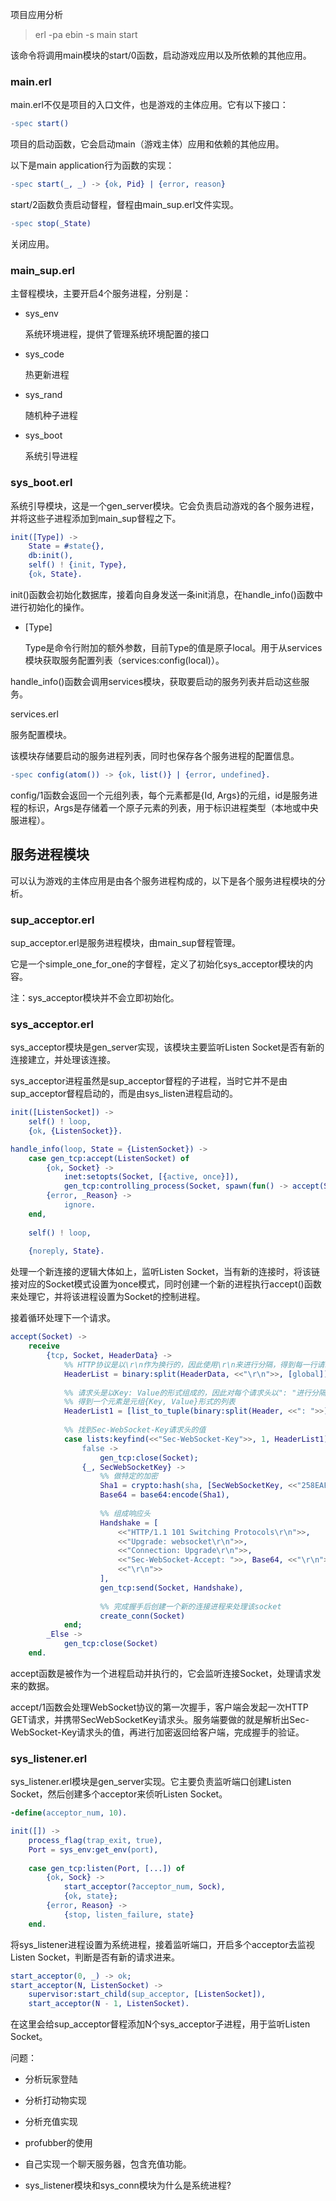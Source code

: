 项目应用分析

> erl -pa ebin -s main start

该命令将调用main模块的start/0函数，启动游戏应用以及所依赖的其他应用。



### main.erl

main.erl不仅是项目的入口文件，也是游戏的主体应用。它有以下接口：

```erlang
-spec start()
```

项目的启动函数，它会启动main（游戏主体）应用和依赖的其他应用。



以下是main application行为函数的实现：

```erlang
-spec start(_, _) -> {ok, Pid} | {error, reason}
```

start/2函数负责启动督程，督程由main_sup.erl文件实现。

```erlang
-spec stop(_State)
```

关闭应用。





### main_sup.erl

主督程模块，主要开启4个服务进程，分别是：

- sys_env

  系统环境进程，提供了管理系统环境配置的接口

- sys_code

  热更新进程

- sys_rand

  随机种子进程

- sys_boot

  系统引导进程



### sys_boot.erl

系统引导模块，这是一个gen_server模块。它会负责启动游戏的各个服务进程，并将这些子进程添加到main_sup督程之下。

```erlang
init([Type]) ->
    State = #state{},
    db:init(),
    self() ! {init, Type},
    {ok, State}.
```

init()函数会初始化数据库，接着向自身发送一条init消息，在handle_info()函数中进行初始化的操作。

- [Type]

  Type是命令行附加的额外参数，目前Type的值是原子local。用于从services模块获取服务配置列表（services:config(local)）。

handle_info()函数会调用services模块，获取要启动的服务列表并启动这些服务。



services.erl

服务配置模块。

该模块存储要启动的服务进程列表，同时也保存各个服务进程的配置信息。

```erlang
-spec config(atom()) -> {ok, list()} | {error, undefined}.
```

config/1函数会返回一个元组列表，每个元素都是{Id, Args}的元组，id是服务进程的标识，Args是存储着一个原子元素的列表，用于标识进程类型（本地或中央服进程）。









## 服务进程模块

可以认为游戏的主体应用是由各个服务进程构成的，以下是各个服务进程模块的分析。



### sup_acceptor.erl

sup_acceptor.erl是服务进程模块，由main_sup督程管理。

它是一个simple_one_for_one的字督程，定义了初始化sys_acceptor模块的内容。

注：sys_acceptor模块并不会立即初始化。





### sys_acceptor.erl

sys_acceptor模块是gen_server实现，该模块主要监听Listen Socket是否有新的连接建立，并处理该连接。

sys_acceptor进程虽然是sup_acceptor督程的子进程，当时它并不是由sup_acceptor督程启动的，而是由sys_listen进程启动的。

```erlang
init([ListenSocket]) ->
    self() ! loop,
    {ok, {ListenSocket}}.

handle_info(loop, State = {ListenSocket}) ->
    case gen_tcp:accept(ListenSocket) of
        {ok, Socket} ->
            inet:setopts(Socket, [{active, once}]),
            gen_tcp:controlling_process(Socket, spawn(fun() -> accept(Socket) end));
		{error, _Reason} ->
    		ignore.
	end,
    
    self() ! loop,
    
    {noreply, State}.
```

处理一个新连接的逻辑大体如上，监听Listen Socket，当有新的连接时，将该链接对应的Socket模式设置为once模式，同时创建一个新的进程执行accept()函数来处理它，并将该进程设置为Socket的控制进程。

接着循环处理下一个请求。

```erlang
accept(Socket) ->
    receive
        {tcp, Socket, HeaderData} ->
            %% HTTP协议是以\r\n作为换行的，因此使用\r\n来进行分隔，得到每一行请求头
            HeaderList = binary:split(HeaderData, <<"\r\n">>, [global]),
            
            %% 请求头是以Key: Value的形式组成的，因此对每个请求头以": "进行分隔，再转成元组
            %% 得到一个元素是元组{Key, Value}形式的列表
            HeaderList1 = [list_to_tuple(binary:split(Header, <<": ">>)) || Header <- HeaderList],
            
            %% 找到Sec-WebSocket-Key请求头的值
            case lists:keyfind(<<"Sec-WebSocket-Key">>, 1, HeaderList1) of
                false ->
                    gen_tcp:close(Socket);
                {_, SecWebSocketKey} ->
                    %% 做特定的加密
                    Sha1 = crypto:hash(sha, [SecWebSocketKey, <<"258EAFA5-E914-47DA-95CA-C5AB0DC85B11">>]),
                    Base64 = base64:encode(Sha1),
                    
                    %% 组成响应头
                    Handshake = [
                        <<"HTTP/1.1 101 Switching Protocols\r\n">>,
                        <<"Upgrade: websocket\r\n">>,
                        <<"Connection: Upgrade\r\n">>,
                        <<"Sec-WebSocket-Accept: ">>, Base64, <<"\r\n">>,
                        <<"\r\n">>
                    ],
                    gen_tcp:send(Socket, Handshake),
                    
                    %% 完成握手后创建一个新的连接进程来处理该socket
                    create_conn(Socket)
            end;
        _Else ->
            gen_tcp:close(Socket)
	end.
```

accept函数是被作为一个进程启动并执行的，它会监听连接Socket，处理请求发来的数据。

accept/1函数会处理WebSocket协议的第一次握手，客户端会发起一次HTTP GET请求，并携带SecWebSocketKey请求头。服务端要做的就是解析出Sec-WebSocket-Key请求头的值，再进行加密返回给客户端，完成握手的验证。







### sys_listener.erl

sys_listener.erl模块是gen_server实现。它主要负责监听端口创建Listen Socket，然后创建多个acceptor来侦听Listen Socket。

```erlang
-define(acceptor_num, 10).

init([]) ->
    process_flag(trap_exit, true),
    Port = sys_env:get_env(port),
    
    case gen_tcp:listen(Port, [...]) of
		{ok, Sock} ->
			start_acceptor(?acceptor_num, Sock),
			{ok, state};
		{error, Reason} ->
    		{stop, listen_failure, state}
    end.
```

将sys_listener进程设置为系统进程，接着监听端口，开启多个acceptor去监视Listen Socket，判断是否有新的请求进来。

```erlang
start_acceptor(0, _) -> ok;
start_acceptor(N, ListenSocket) ->
    supervisor:start_child(sup_acceptor, [ListenSocket]),
    start_acceptor(N - 1, ListenSocket).
```

在这里会给sup_acceptor督程添加N个sys_acceptor子进程，用于监听Listen Socket。



































问题：

- 分析玩家登陆
- 分析打动物实现
- 分析充值实现

- profubber的使用
- 自己实现一个聊天服务器，包含充值功能。
- sys_listener模块和sys_conn模块为什么是系统进程?
